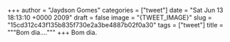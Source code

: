 
+++
author = "Jaydson Gomes"
categories = ["tweet"]
date = "Sat Jun 13 18:13:10 +0000 2009"
draft = false
image = "{TWEET_IMAGE}"
slug = "15cd312c43f135b835f730e2a3be4887b02f0a30"
tags = ["tweet"]
title = """Bom dia...."""
+++
Bom dia.
